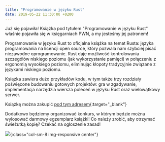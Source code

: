 ```yaml
---
title: "Programowanie w języku Rust"
date: 2019-05-22 11:30:00 +0200
---
```


Już się pojawiła!
Książka pod tytułem "Programowanie w języku Rust" właśnie pojawiła się w księgarniach PWN, a my jesteśmy jej patronem!

Programowanie w języku Rust to oficjalna książka na temat Rusta: języka programowania na licencji open source, który pozwala nam szybciej pisać niezawodne oprogramowanie. Rust daje możliwość kontrolowania szczegółów niskiego poziomu (jak wykorzystanie pamięci) w połączeniu z ergonomią wysokiego poziomu, eliminując kłopoty tradycyjnie związane z językami niskiego poziomu.

Książka zawiera dużo przykładów kodu, w tym także trzy rozdziały poświęcone budowaniu gotowych projektów: gra w zgadywanie, implementacja narzędzia wiersza poleceń w języku Rust oraz wielowątkowy serwer.

Książkę można zakupić [pod tym adresem](http://bit.ly/RUST_PWN){:target="_blank"}

Dodatkowo będziemy organizować konkurs, w którym będzie można wylosować darmowy egzemplarz książki!
Co należy zrobić, aby otrzymać świeżutką kopię? 
Czekać na ogłoszenie zasad!

![](blog/rust.jpg){:class="col-sm-8 img-responsive center"}
